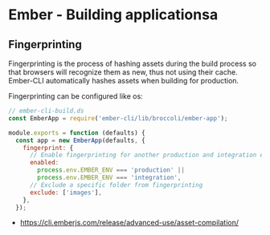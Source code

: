 # Ember - Building applicationsa

## Fingerprinting
Fingerprinting is the process of hashing assets during the build process so that browsers will recognize them as new, thus not using their cache.
Ember-CLI automatically hashes assets when building for production.

Fingerprinting can be configured like os:
```js
// ember-cli-build.ds
const EmberApp = require('ember-cli/lib/broccoli/ember-app');

module.exports = function (defaults) {
  const app = new EmberApp(defaults, {
    fingerprint: {
      // Enable fingerprinting for another production and integration environments
      enabled:
        process.env.EMBER_ENV === 'production' ||
        process.env.EMBER_ENV === 'integration',
      // Exclude a specific folder from fingerprinting
      exclude: ['images'],
    },
  });
```

- https://cli.emberjs.com/release/advanced-use/asset-compilation/
